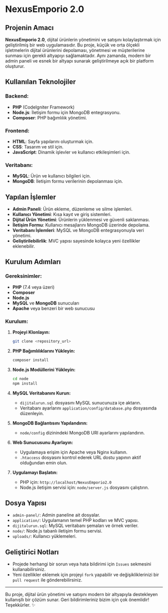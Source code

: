 # NexusEmporio 2.0

## Projenin Amacı
**NexusEmporio 2.0**, dijital ürünlerin yönetimini ve satışını kolaylaştırmak için geliştirilmiş bir web uygulamasıdır. Bu proje, küçük ve orta ölçekli işletmelerin dijital ürünlerini depolaması, yönetmesi ve müşterilerine sunması için gerekli altyapıyı sağlamaktadır. Aynı zamanda, modern bir admin paneli ve esnek bir altyapı sunarak geliştirilmeye açık bir platform oluşturur.

## Kullanılan Teknolojiler

### Backend:
- **PHP** (CodeIgniter Framework)
- **Node.js**: İletişim formu için MongoDB entegrasyonu.
- **Composer**: PHP bağımlılık yönetimi.

### Frontend:
- **HTML**: Sayfa yapılarını oluşturmak için.
- **CSS**: Tasarım ve stil için.
- **JavaScript**: Dinamik işlevler ve kullanıcı etkileşimleri için.

### Veritabanı:
- **MySQL**: Ürün ve kullanıcı bilgileri için.
- **MongoDB**: İletişim formu verilerinin depolanması için.

## Yapılan İşlemler
- **Admin Paneli**: Ürün ekleme, düzenleme ve silme işlemleri.
- **Kullanıcı Yönetimi**: Kısa kayıt ve giriş sistemleri.
- **Dijital Ürün Yönetimi**: Ürünlerin yüklenmesi ve güvenli saklanması.
- **İletişim Formu**: Kullanıcı mesajlarını MongoDB üzerinde depolama.
- **Veritabanı İşlemleri**: MySQL ve MongoDB entegrasyonuyla veri yönetimi.
- **Geliştirilebilirlik**: MVC yapısı sayesinde kolayca yeni özellikler eklenebilir.

## Kurulum Adımları

### Gereksinimler:
- **PHP** (7.4 veya üzeri)
- **Composer**
- **Node.js**
- **MySQL** ve **MongoDB** sunucuları
- **Apache** veya benzeri bir web sunucusu

### Kurulum:

1. **Projeyi Klonlayın:**
   ```bash
   git clone <repository_url>
   ```
   
2. **PHP Bağımlılıklarını Yükleyin:**
   ```bash
   composer install
   ```

3. **Node.js Modüllerini Yükleyin:**
   ```bash
   cd node
   npm install
   ```

4. **MySQL Veritabanını Kurun:**
   - `dijitalurun.sql` dosyasını MySQL sunucunuza içe aktarın.
   - Veritabanı ayarlarını `application/config/database.php` dosyasında düzenleyin.

5. **MongoDB Bağlantısını Yapılandırın:**
   - `node/config` dizinindeki MongoDB URI ayarlarını yapılandırın.

6. **Web Sunucusunu Ayarlayın:**
   - Uygulamaya erişim için Apache veya Nginx kullanın.
   - `.htaccess` dosyasını kontrol ederek URL dostu yapının aktif olduğundan emin olun.

7. **Uygulamayı Başlatın:**
   - PHP için: `http://localhost/NexusEmporio2.0`
   - Node.js iletişim servisi için: `node/server.js` dosyasını çalıştırın.

## Dosya Yapısı
- `admin-panel/`: Admin paneline ait dosyalar.
- `application/`: Uygulamanın temel PHP kodları ve MVC yapısı.
- `dijitalurun.sql`: MySQL veritabanı şemaları ve örnek veriler.
- `node/`: Node.js tabanlı iletişim formu servisi.
- `uploads/`: Kullanıcı yüklemeleri.

## Geliştirici Notları
- Projede herhangi bir sorun veya hata bildirimi için `Issues` sekmesini kullanabilirsiniz.
- Yeni özellikler eklemek için projeyi `fork` yapabilir ve değişikliklerinizi bir `pull request` ile gönderebilirsiniz.

---

Bu proje, dijital ürün yönetimi ve satışını modern bir altyapıyla destekleyen kullanışllı bir çözüm sunar. Geri bildirimleriniz bizim için çok önemlidir! Teşekkürler. ✨

